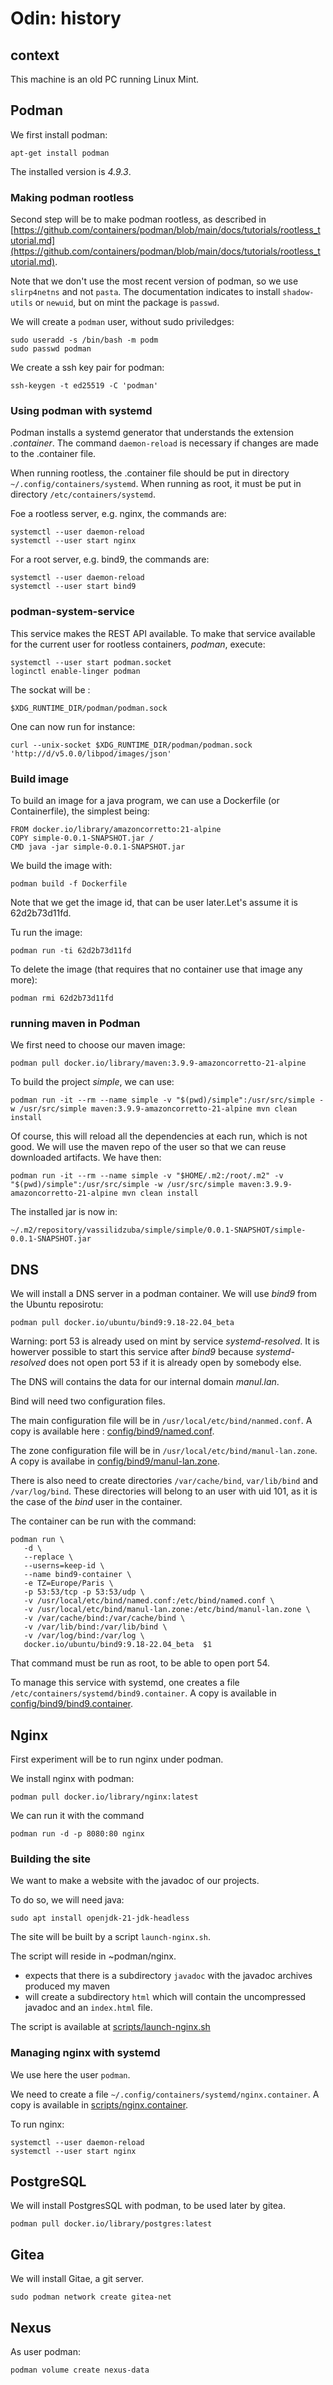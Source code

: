 # Odin: history

## context

This machine is an old PC running Linux Mint.

## Podman

We first install podman:

    apt-get install podman

The installed version is *4.9.3*.


### Making podman rootless

Second step will be to make podman rootless, as described in [https://github.com/containers/podman/blob/main/docs/tutorials/rootless_tutorial.md](https://github.com/containers/podman/blob/main/docs/tutorials/rootless_tutorial.md).

Note that we don't use the most recent version of podman, so we use `slirp4netns` and not `pasta`. The documentation indicates to install `shadow-utils` or `newuid`, but on mint the package is `passwd`.

We will create a `podman` user, without sudo priviledges:

    sudo useradd -s /bin/bash -m podm
    sudo passwd podman
    
We create a ssh key pair for podman:

    ssh-keygen -t ed25519 -C 'podman'

### Using podman with systemd

Podman installs a systemd generator that understands the extension *.container*. The command `daemon-reload` 
is necessary if changes are made to the .container file.

When running rootless, the .container file should be put in directory `~/.config/containers/systemd`.
When running as root, it must be put in directory `/etc/containers/systemd`.

Foe a rootless server, e.g. nginx, the commands are:

    systemctl --user daemon-reload
    systemctl --user start nginx

For a  root server, e.g. bind9, the commands are:

    systemctl --user daemon-reload
    systemctl --user start bind9

### podman-system-service

This service makes the REST API available. To make that service available for the current user for rootless containers, *podman*, execute:

    systemctl --user start podman.socket
    loginctl enable-linger podman

The sockat will be :

    $XDG_RUNTIME_DIR/podman/podman.sock

One can now run for instance:

    curl --unix-socket $XDG_RUNTIME_DIR/podman/podman.sock 'http://d/v5.0.0/libpod/images/json'

### Build image

To build an image for a java program, we can use a Dockerfile (or Containerfile), the simplest being:

    FROM docker.io/library/amazoncorretto:21-alpine
    COPY simple-0.0.1-SNAPSHOT.jar /
    CMD java -jar simple-0.0.1-SNAPSHOT.jar

We build the image with:

    podman build -f Dockerfile

Note that we get the image id, that can be user later.Let's assume it is 62d2b73d11fd.

Tu run the image:

    podman run -ti 62d2b73d11fd

To delete the image (that requires that no container use that image any more):

    podman rmi 62d2b73d11fd


### running maven in Podman

We first need to choose our maven image:

    podman pull docker.io/library/maven:3.9.9-amazoncorretto-21-alpine

To build the project *simple*, we can use:

    podman run -it --rm --name simple -v "$(pwd)/simple":/usr/src/simple -w /usr/src/simple maven:3.9.9-amazoncorretto-21-alpine mvn clean install

Of course, this will reload all the dependencies at each run, which is not good. We will use the maven repo of the user so that we can reuse downloaded artifacts. We have then:

    podman run -it --rm --name simple -v "$HOME/.m2:/root/.m2" -v "$(pwd)/simple":/usr/src/simple -w /usr/src/simple maven:3.9.9-amazoncorretto-21-alpine mvn clean install

The installed jar is now in:

    ~/.m2/repository/vassilidzuba/simple/simple/0.0.1-SNAPSHOT/simple-0.0.1-SNAPSHOT.jar

## DNS

We will install a DNS server in a podman container. We will use *bind9* from the Ubuntu reposirotu:

    podman pull docker.io/ubuntu/bind9:9.18-22.04_beta

Warning: port 53 is already used on mint by service *systemd-resolved*. It is howerver possible to start this service after *bind9*
because *systemd-resolved* does not open port 53 if it is already open by somebody else.

The DNS will contains the data for our internal domain *manul.lan*.

Bind will need two configuration files.

The main configuration file will be in `/usr/local/etc/bind/nanmed.conf`. A copy is available here : [config/bind9/named.conf](config/bind9/named.conf).

The zone configuration file will be in `/usr/local/etc/bind/manul-lan.zone`. A copy is availabe in [config/bind9/manul-lan.zone](config/bind9/manul-lan.zone).

There is also need to create directories `/var/cache/bind`, `var/lib/bind` and `/var/log/bind`. These directories will belong to
an user with uid 101, as it is the case of the *bind* user in the container.

The container can be run with the command:

    podman run \
       -d \
       --replace \
       --userns=keep-id \
       --name bind9-container \
       -e TZ=Europe/Paris \
       -p 53:53/tcp -p 53:53/udp \
       -v /usr/local/etc/bind/named.conf:/etc/bind/named.conf \
       -v /usr/local/etc/bind/manul-lan.zone:/etc/bind/manul-lan.zone \
       -v /var/cache/bind:/var/cache/bind \
       -v /var/lib/bind:/var/lib/bind \
       -v /var/log/bind:/var/log \
       docker.io/ubuntu/bind9:9.18-22.04_beta  $1

That command must be run as root, to be able to open port 54.

To manage this service with systemd, one creates a file `/etc/containers/systemd/bind9.container`.
A copy is available in [config/bind9/bind9.container](config/bind9/bind9.container).

## Nginx

First experiment will be to run nginx under podman.

We install nginx with podman:

    podman pull docker.io/library/nginx:latest

We can run it with the command

    podman run -d -p 8080:80 nginx

### Building the site

We want to make a website with the javadoc of our projects.

To do so, we will need java:

    sudo apt install openjdk-21-jdk-headless

The site will be built by a script `launch-nginx.sh`.

The script will reside in ~podman/nginx.

* expects that there is a subdirectory `javadoc` with the javadoc archives produced my maven
* will create a subdirectory `html` which will contain the uncompressed javadoc and an `index.html` file.

The script is available at [scripts/launch-nginx.sh](scripts/launch-nginx.sh)

### Managing nginx with systemd

We use here the user `podman`.

We need to create a file `~/.config/containers/systemd/nginx.container`. A copy is available in [scripts/nginx.container](scripts/nginx.container).

To run nginx:

    systemctl --user daemon-reload
    systemctl --user start nginx

## PostgreSQL

We will install PostgresSQL with podman, to be used later by gitea.

    podman pull docker.io/library/postgres:latest

## Gitea

We will install Gitae, a git server.

    sudo podman network create gitea-net

## Nexus

As user podman:

    podman volume create nexus-data
     
